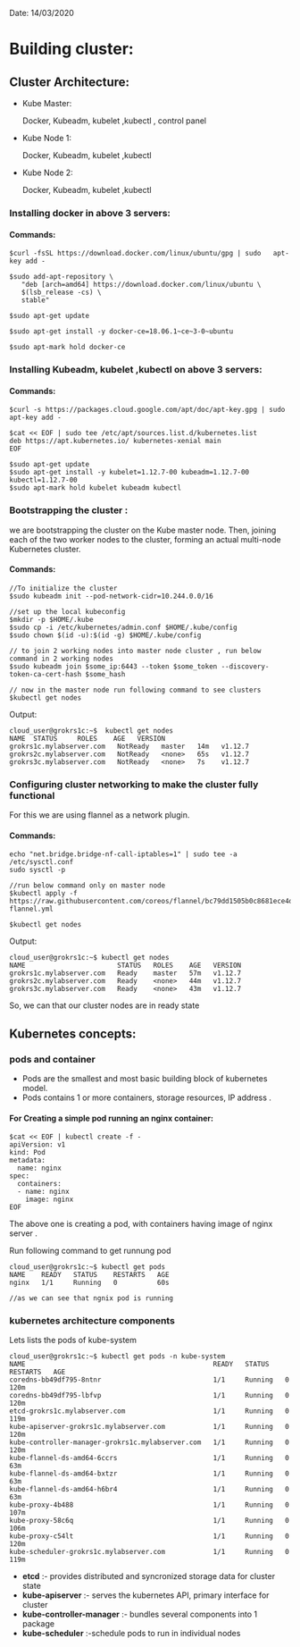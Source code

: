 
Date: 14/03/2020
# Building cluster:

## Cluster Architecture:

- Kube Master:
  
  Docker, Kubeadm, kubelet ,kubectl , control panel
- Kube Node 1:

	Docker, Kubeadm, kubelet ,kubectl 
- Kube Node 2:

	Docker, Kubeadm, kubelet ,kubectl 
 
	
### Installing docker in above 3 servers:

#### Commands:
```
$curl -fsSL https://download.docker.com/linux/ubuntu/gpg | sudo   apt-key add -

$sudo add-apt-repository \
   "deb [arch=amd64] https://download.docker.com/linux/ubuntu \
   $(lsb_release -cs) \
   stable"

$sudo apt-get update

$sudo apt-get install -y docker-ce=18.06.1~ce~3-0~ubuntu

$sudo apt-mark hold docker-ce
```

### Installing Kubeadm, kubelet ,kubectl on above 3 servers:

#### Commands:
```
$curl -s https://packages.cloud.google.com/apt/doc/apt-key.gpg | sudo apt-key add -

$cat << EOF | sudo tee /etc/apt/sources.list.d/kubernetes.list
deb https://apt.kubernetes.io/ kubernetes-xenial main
EOF

$sudo apt-get update
$sudo apt-get install -y kubelet=1.12.7-00 kubeadm=1.12.7-00 kubectl=1.12.7-00
$sudo apt-mark hold kubelet kubeadm kubectl
```

### Bootstrapping the cluster :

we are bootstrapping the cluster on the Kube master node. Then, joining each of the two worker nodes to the cluster, forming an actual multi-node Kubernetes cluster.
#### Commands:
```
//To initialize the cluster
$sudo kubeadm init --pod-network-cidr=10.244.0.0/16

//set up the local kubeconfig
$mkdir -p $HOME/.kube
$sudo cp -i /etc/kubernetes/admin.conf $HOME/.kube/config
$sudo chown $(id -u):$(id -g) $HOME/.kube/config

// to join 2 working nodes into master node cluster , run below command in 2 working nodes
$sudo kubeadm join $some_ip:6443 --token $some_token --discovery-token-ca-cert-hash $some_hash

// now in the master node run following command to see clusters
$kubectl get nodes
```
Output:
```
cloud_user@grokrs1c:~$  kubectl get nodes
NAME  STATUS     ROLES    AGE   VERSION
grokrs1c.mylabserver.com   NotReady   master   14m   v1.12.7
grokrs2c.mylabserver.com   NotReady   <none>   65s   v1.12.7
grokrs3c.mylabserver.com   NotReady   <none>   7s    v1.12.7
```

### Configuring cluster networking to make the cluster fully functional
For this we are using flannel as a network plugin.
#### Commands:
```
echo "net.bridge.bridge-nf-call-iptables=1" | sudo tee -a /etc/sysctl.conf
sudo sysctl -p

//run below command only on master node 
$kubectl apply -f https://raw.githubusercontent.com/coreos/flannel/bc79dd1505b0c8681ece4de4c0d86c5cd2643275/Documentation/kube-flannel.yml

$kubectl get nodes
```
Output:
```
cloud_user@grokrs1c:~$ kubectl get nodes
NAME                       STATUS   ROLES    AGE   VERSION
grokrs1c.mylabserver.com   Ready    master   57m   v1.12.7
grokrs2c.mylabserver.com   Ready    <none>   44m   v1.12.7
grokrs3c.mylabserver.com   Ready    <none>   43m   v1.12.7
```
So, we can that our cluster nodes are in ready state

## Kubernetes concepts:
### pods and container
- Pods are the smallest and most basic building block of kubernetes model.
- Pods contains 1 or more containers, storage resources, IP address . 
#### For Creating a simple pod running an nginx container:
```
$cat << EOF | kubectl create -f -
apiVersion: v1
kind: Pod
metadata:
  name: nginx
spec:
  containers:
  - name: nginx
    image: nginx
EOF

```
The above one is creating a pod, with containers having image of nginx server .

Run following command to get runnung pod
```
cloud_user@grokrs1c:~$ kubectl get pods
NAME    READY   STATUS    RESTARTS   AGE
nginx   1/1     Running   0          60s

//as we can see that ngnix pod is running
```

### kubernetes architecture components

Lets lists the pods of kube-system
```
cloud_user@grokrs1c:~$ kubectl get pods -n kube-system
NAME                                               READY   STATUS    RESTARTS   AGE
coredns-bb49df795-8ntnr                            1/1     Running   0          120m
coredns-bb49df795-lbfvp                            1/1     Running   0          120m
etcd-grokrs1c.mylabserver.com                      1/1     Running   0          119m
kube-apiserver-grokrs1c.mylabserver.com            1/1     Running   0          120m
kube-controller-manager-grokrs1c.mylabserver.com   1/1     Running   0          120m
kube-flannel-ds-amd64-6ccrs                        1/1     Running   0          63m
kube-flannel-ds-amd64-bxtzr                        1/1     Running   0          63m
kube-flannel-ds-amd64-h6br4                        1/1     Running   0          63m
kube-proxy-4b488                                   1/1     Running   0          107m
kube-proxy-58c6q                                   1/1     Running   0          106m
kube-proxy-c54lt                                   1/1     Running   0          120m
kube-scheduler-grokrs1c.mylabserver.com            1/1     Running   0          119m
```
- **etcd** :-  provides distributed and syncronized storage data for cluster state
- **kube-apiserver**  :- serves the kubernetes API, primary interface for cluster
- **kube-controller-manager**  :- bundles several components into 1 package
- **kube-scheduler**  :-schedule pods to run in individual nodes



	

